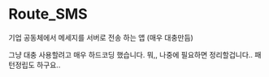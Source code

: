 # Route_SMS
기업 공동체에서 메세지를 서버로 전송 하는 앱 (매우 대충만듬)

그냥 대충 사용할려고 매우 하드코딩 했습니다.
뭐,, 나중에 필요하면 정리할겁니다.. 패턴정립도 하구요.. 
